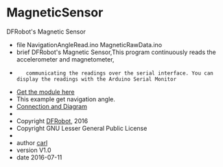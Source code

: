# MagneticSensor
DFRobot's Magnetic Sensor

 * file NavigationAngleRead.ino MagneticRawData.ino 
 * brief DFRobot's Magnetic Sensor,This program continuously reads the accelerometer and magnetometer, 
 *        communicating the readings over the serial interface. You can display the readings with the Arduino Serial Monitor
 * [Get the module here](http://www.dfrobot.com.cn/goods-326.html)
 * This example get navigation angle.
 * [Connection and Diagram](http://wiki.dfrobot.com.cn/index.php?title=(SKU:TOY0035)Gadgeteer_LSM303%E7%94%B5%E5%AD%90%E7%BD%97%E7%9B%98%E4%BC%A0%E6%84%9F%E5%99%A8)
 *
 * Copyright	[DFRobot](http://www.dfrobot.com), 2016
 * Copyright	GNU Lesser General Public License
 *
 * author [carl](carl.xu@dfrobot.com)
 * version  V1.0
 * date  2016-07-11